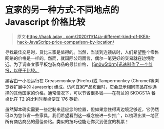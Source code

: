 # 宜家的另一种方式:不同地点的 Javascript 价格比较

> 原文:[https://hack aday . com/2020/11/14/a-different-kind-of-IKEA-hack-JavaScript-price-comparison-by-location/](https://hackaday.com/2020/11/14/a-different-kind-of-ikea-hack-javascript-price-comparison-by-location/)

寻找最佳交易时，货比三家是值得的。当然，当谈到连锁店时，人们希望整个零售网络的价格是一样的。然而，就国际公司而言，偶尔一笔更好的交易就在边境附近。为了调查宜家平板包装商品的最佳价格， [[Sn0w5t0rm]迅速制作了一个剪报，以便于比较。](https://github.com/Sn0w5t0rm/Pris-Verglukar)

黑客由一小段运行在 Greasemonkey (Firefox)或 Tampermonkey (Chrome)等浏览器扩展中的 Javascript 组成。访问宜家产品页面时，它会显示相同商品在你选择的其他国家的价格。通常情况下，可以节省很多钱——在荷兰的 SKOGSTA 餐桌比在 T2 的比利时餐桌便宜 176 英镑。

虽然脚本确实需要一些定制来适应您的位置，但如果您住得离边境足够近，它仍然可以为您节省一些家具。我们希望看到这一概念被进一步推广，以梳理出某一地区所有商店商品的最佳价格。类似的技巧也能让你买到便宜的机票！